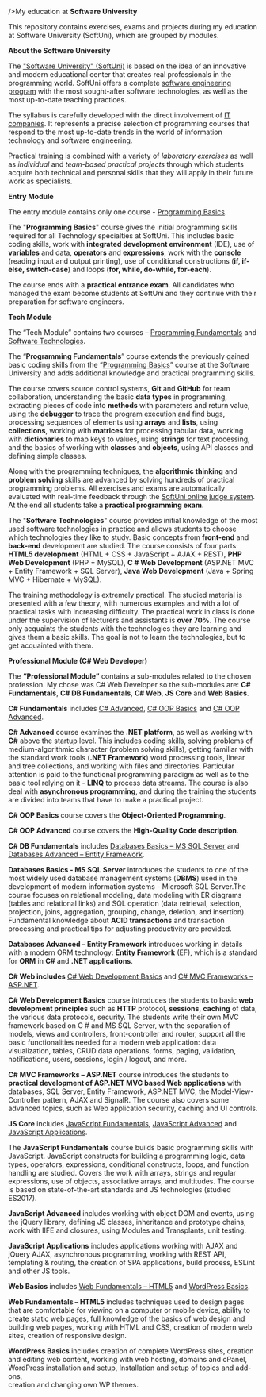  />My education at
**Software University**



This repository contains exercises, exams and projects during my
education at Software University (SoftUni), which are grouped by
modules.

**About the Software University**

The ["Software University" (SoftUni)](https://softuni.bg/about) is based
on the idea of ​​an innovative and modern educational center that
creates real professionals in the programming world. SoftUni offers a
complete [software engineering program](https://softuni.bg/curriculum)
with the most sought-after software technologies, as well as the most
up-to-date teaching practices.

The syllabus is carefully developed with the direct involvement of [IT
companies](https://softuni.bg/partners). It represents a precise
selection of programming courses that respond to the most up-to-date
trends in the world of information technology and software engineering.

Practical training is combined with a variety of *laboratory exercises*
as well as *individual* and *team-based practical projects* through
which students acquire both technical and personal skills that they will
apply in their future work as specialists.

**Entry Module**

The entry module contains only one course - [Programming
Basics](https://softuni.bg/courses/programming-basics).

The "**Programming Basics**" course gives the initial programming skills
required for all Technology specialties at SoftUni. This includes basic
coding skills, work with **integrated development environment** (IDE),
use of **variables** and data, **operators** and **expressions**, work
with the **console** (reading input and output printing), use of
conditional constructions (**if, if-else, switch-case**) and loops
(**for, while, do-while, for-each**).

The course ends with a **practical entrance exam**. All candidates who
managed the exam become students at SoftUni and they continue with their
preparation for software engineers.

**Tech Module**

The “Tech Module” contains two courses – [Programming
Fundamentals](https://softuni.bg/trainings/1568/programming-fundamentals-exended-january-2017)
and [Software
Technologies](https://softuni.bg/trainings/1511/software-technologies-february-2017).

The “**Programming Fundamentals**” course extends the previously gained
basic coding skills from the “[Programming
Basics](https://softuni.bg/courses/programming-basics)” course at the
Software University and adds additional knowledge and practical
programming skills.

The course covers source control systems, **Git** and **GitHub** for
team collaboration, understanding the basic **data types** in
programming, extracting pieces of code into **methods** with parameters
and return value, using the **debugger** to trace the program execution
and find bugs, processing sequences of elements
using **arrays** and **lists**, using **collections**, working
with **matrices** for processing tabular data, working
with **dictionaries** to map keys to values, using **strings** for text
processing, and the basics of working with **classes** and **objects**,
using API classes and defining simple classes.

Along with the programming techniques, the **algorithmic
thinking** and **problem solving** skills are advanced by solving
hundreds of practical programming problems. All exercises and exams are
automatically evaluated with real-time feedback through the [SoftUni
online judge system](https://judge.softuni.bg/). At the end all students
take a **practical programming exam**.

The "**Software Technologies**" course provides initial knowledge of the
most used software technologies in practice and allows students to
choose which technologies they like to study. Basic concepts from
**front-end** and **back-end** development are studied. The course
consists of four parts: **HTML5 development** (HTML + CSS + JavaScript +
AJAX + REST), **PHP Web Development** (PHP + MySQL), **C \# Web
Development** (ASP.NET MVC + Entity Framework + SQL Server), **Java Web
Development** (Java + Spring MVC + Hibernate + MySQL).

The training methodology is extremely practical. The studied material is
presented with a few theory, with numerous examples and with a lot of
practical tasks with increasing difficulty. The practical work in class
is done under the supervision of lecturers and assistants is **over
70%**. The course only acquaints the students with the technologies they
are learning and gives them a basic skills. The goal is not to learn the
technologies, but to get acquainted with them.

**Professional Module (C\# Web Developer)**

The **“Professional Module”** contains а sub-modules related to the
chosen profession. My chose was C\# Web Developer so the sub-modules
are: **C\# Fundamentals**, **C\# DB Fundamentals**, **C\# Web**, **JS
Core** and **Web Basics**.

**C\# Fundamentals** includes [C\#
Advanced](https://softuni.bg/courses/csharp-advanced), [C\# OOP
Basics](https://softuni.bg/courses/csharp-oop-basics) and [C\# OOP
Advanced](https://softuni.bg/courses/csharp-oop-advanced-high-quality-code).

**C\# Advanced** course examines the **.NET platform**, as well as
working with **C\#** above the startup level. This includes coding
skills, solving problems of medium-algorithmic character (problem
solving skills), getting familiar with the standard work tools (**.NET
Framework**) word processing tools, linear and tree collections, and
working with files and directories. Particular attention is paid to the
functional programming paradigm as well as to the basic tool relying on
it - **LINQ** to process data streams. The course is also deal with
**asynchronous programming**, and during the training the students are
divided into teams that have to make a practical project.

**C\# OOP Basics** course covers the **Object-Oriented Programming**.

**C\# OOP Advanced** course covers the **High-Quality Code
description**.

**C\# DB Fundamentals** includes [Databases Basics – MS SQL
Server](https://softuni.bg/trainings/1529/databases-advanced-entity-framework-february-2017)
and [Databases Advanced – Entity
Framework](https://softuni.bg/trainings/1529/databases-advanced-entity-framework-february-2017).

**Databases Basics - MS SQL Server** introduces the students to one of
the most widely used database management systems (**DBMS**) used in the
development of modern information systems - Microsoft SQL Server.The
course focuses on relational modeling, data modeling with ER diagrams
(tables and relational links) and SQL operation (data retrieval,
selection, projection, joins, aggregation, grouping, change, deletion,
and insertion). Fundamental knowledge about **ACID transactions** and
transaction processing and practical tips for adjusting productivity are
provided.

**Databases Advanced – Entity Framework** introduces working in details
with a modern ORM technology: **Entity Framework** (EF), which is a
standard for **ORM** in **C\#** and **.NET applications**.

**C\# Web includes** [C\# Web Development
Basics](https://softuni.bg/trainings/1543/csharp-web-development-basics-january-2017)
and [C\# MVC Frameworks –
ASP.NET](https://softuni.bg/trainings/1537/csharp-mvc-frameworks-asp-net-march-2017).

**C\# Web Development Basics** course introduces the students to basic
**web development principles** such as **HTTP** protocol, **sessions**,
**caching** of data, the various data protocols, security. The students
write their own MVC framework based on C \# and MS SQL Server, with the
separation of models, views and controllers, front-controller and
router, support all the basic functionalities needed for a modern web
application: data visualization, tables, CRUD data operations, forms,
paging, validation, notifications, users, sessions, login / logout, and
more.

**C\# MVC Frameworks – ASP.NET** course introduces the students
to **practical development of ASP.NET MVC based Web applications** with
databases, SQL Server, Entity Framework, ASP.NET MVC, the
Model-View-Controller pattern, AJAX and SignalR. The course also covers
some advanced topics, such as Web application security, caching and UI
controls.

**JS Core** includes [JavaScript
Fundamentals](https://softuni.bg/trainings/1649/js-fundamentals-may-2017),
[JavaScript
Advanced](https://softuni.bg/trainings/1650/js-advanced-july-2017) and
[JavaScript
Applications](https://softuni.bg/trainings/1651/js-applications-july-2017).

The **JavaScript Fundamentals** course builds basic programming skills
with JavaScript. JavaScript constructs for building a programming logic,
data types, operators, expressions, conditional constructs, loops, and
function handling are studied. Covers the work with arrays, strings and
regular expressions, use of objects, associative arrays, and multitudes.
The course is based on state-of-the-art standards and JS technologies
(studied ES2017).

**JavaScript Advanced** includes working with object DOM and events,
using the jQuery library, defining JS classes, inheritance and prototype
chains, work with IIFE and closures, using Modules and Transplants, unit
testing.

**JavaScript Applications** includes applications working with AJAX and
jQuery AJAX, asynchronous programming, working with REST API, templating
& routing, the creation of SPA applications, build process, ESLint and
other JS tools.

**Web Basics** includes [Web Fundamentals –
HTML5](https://softuni.bg/trainings/1645/web-fundamentals-html5-may-2017)
and [WordPress
Basics](https://softuni.bg/trainings/1647/wordpress-basics-july-2017).

**Web Fundamentals – HTML5** includes techniques used to design pages
that are comfortable for viewing on a computer or mobile device, ability
to create static web pages, full knowledge of the basics of web design
and building web pages, working with HTML and CSS, creation of modern
web sites, creation of responsive design.

**WordPress Basics** includes creation of complete WordPress sites,
creation and editing web content, working with web hosting, domains and
cPanel, WordPress installation and setup, Installation and setup of
topics and add-ons,  
creation and changing own WP themes.
